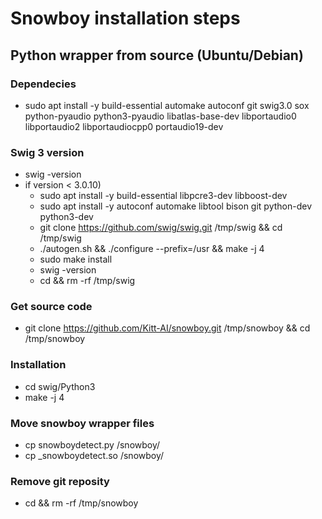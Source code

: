 # Snowboy installation steps #

## Python wrapper from source (Ubuntu/Debian) ##

### Dependecies ###
- sudo apt install -y build-essential automake autoconf git swig3.0 sox python-pyaudio python3-pyaudio libatlas-base-dev libportaudio0 libportaudio2 libportaudiocpp0 portaudio19-dev

### Swig 3 version ###
- swig -version 
- if version < 3.0.10)
  - sudo apt install -y build-essential libpcre3-dev libboost-dev
  - sudo apt install -y autoconf automake libtool bison git python-dev python3-dev
  - git clone https://github.com/swig/swig.git /tmp/swig && cd /tmp/swig
  - ./autogen.sh && ./configure --prefix=/usr && make -j 4
  - sudo make install
  - swig -version
  - cd && rm -rf /tmp/swig

### Get source code ###
- git clone https://github.com/Kitt-AI/snowboy.git /tmp/snowboy && cd /tmp/snowboy

### Installation ###
- cd swig/Python3
- make -j 4

### Move snowboy wrapper files ###
- cp snowboydetect.py <mqtt-microphone-path>/snowboy/
- cp _snowboydetect.so <mqtt-microphone-path>/snowboy/

### Remove git reposity ###
- cd && rm -rf /tmp/snowboy